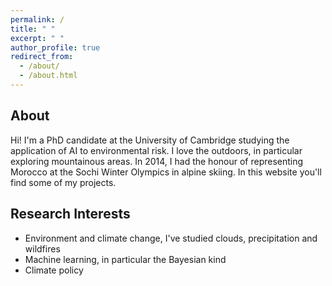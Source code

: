 ```yaml
---
permalink: /
title: " "
excerpt: " "
author_profile: true
redirect_from: 
  - /about/
  - /about.html
---
```


About
----

Hi! I'm a PhD candidate at the University of Cambridge studying the application of AI to environmental risk. I love the outdoors, in particular exploring mountainous areas. In 2014, I had the honour of representing Morocco at the Sochi Winter Olympics in alpine skiing. In this website you'll find some of my projects.

Research Interests
----

* Environment and climate change, I've studied clouds, precipitation and wildfires
* Machine learning, in particular the Bayesian kind
* Climate policy
